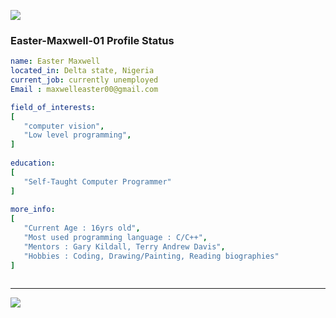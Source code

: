  <p align="left">
  <img src="https://capsule-render.vercel.app/api?type=waving&color=brown&height=90&section=footer"/>
</p>

### Easter-Maxwell-01 Profile Status

```yaml
name: Easter Maxwell
located_in: Delta state, Nigeria
current_job: currently unemployed
Email : maxwelleaster00@gmail.com

field_of_interests:
[
   "computer vision",
   "Low level programming",
]
  
education:
[
   "Self-Taught Computer Programmer"
]
 
more_info:
[
   "Current Age : 16yrs old",
   "Most used programming language : C/C++",
   "Mentors : Gary Kildall, Terry Andrew Davis",
   "Hobbies : Coding, Drawing/Painting, Reading biographies"
]
  
```
---

<p align="left">
  <img src="https://capsule-render.vercel.app/api?type=waving&color=dark&height=90&section=footer"/>
</p>


